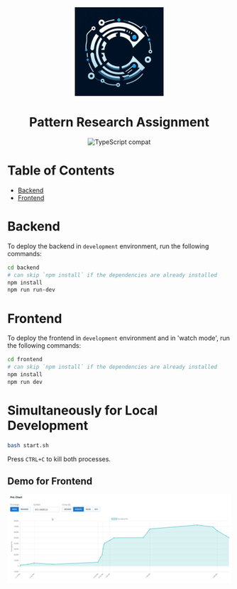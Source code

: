 <div align="center">
  <img src="./assets/logo_200w.jpeg" width="200">
</div>
<p>

<div align="center"><p>
<h1>Pattern Research Assignment</h1>
<img src="https://img.shields.io/badge/%3E=typescript-4.0-blue.svg" alt="TypeScript compat">

</div>

# Table of Contents
- [Backend](#backend)
- [Frontend](#frontend)

# Backend

To deploy the backend in `development` environment, run the following commands:

```bash
cd backend
# can skip `npm install` if the dependencies are already installed
npm install
npm run run-dev
```

# Frontend

To deploy the frontend in `development` environment and in 'watch mode', run the following commands:

```bash
cd frontend
# can skip `npm install` if the dependencies are already installed
npm install
npm run dev
```

# Simultaneously for Local Development

```bash
bash start.sh
```

Press `CTRL+C` to kill both processes.

## Demo for Frontend

<div align="center"><img src ="./assets/demo.gif"></img></div>
